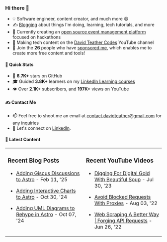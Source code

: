 ### Hi there 👋
- 💡 Software engineer, content creator, and much more 😄
- ✍️ [Blogging](https://dteather.com/blog/) about things I'm doing, learning, tech tutorials, and more
- 🔭 Currently creating an [open source event management platform](https://github.com/ApplicantAtlas/ApplicantAtlas) focused on hackathons
- 🎥 Making tech content on the [David Teather Codes](https://www.youtube.com/c/DavidTeatherCodes) YouTube channel
- 💖 Join the **26** people who have [sponsored me](https://github.com/sponsors/davidteather), which enables me to create more free content and tools!

#### 🚀 Quick Stats
- 🌟 **6.7K+** stars on GitHub
- 🎓 Guided **3.8K+** learners on my [LinkedIn Learning courses](https://www.linkedin.com/learning/instructors/david-teather)
- 👁️ Over **2.1K+** subscribers, and **197K+** views on YouTube

#### ✍️ Contact Me
- 📫 Feel free to shoot me an email at [contact.davidteather@gmail.com](mailto:contact.davidteather@gmail.com) for any inquiries
- 🐧 Let's connect on [LinkedIn](https://www.linkedin.com/in/davidteather/).

#### 📰 Latest Content
<table><tr>

<td valign="top" width="50%">

### Recent Blog Posts

- [Adding Giscus Discussions to Astro](https://dteather.com/blogs/adding-giscus-discussions-to-astro/) - Feb 11, &#39;25

- [Adding Interactive Charts to Astro](https://dteather.com/blogs/astro-interactive-charts/) - Oct 30, &#39;24

- [Adding UML Diagrams to Rehype in Astro](https://dteather.com/blogs/astro-uml-diagrams/) - Oct 07, &#39;24

</td>

<td valign="top" width="50%">

### Recent YouTube Videos

- [Digging For Digital Gold With Beautiful Soup](https://www.youtube.com/watch?v=_Ptvvjm15EA) - Jul 30, &#39;23

- [Avoid Blocked Requests With Proxies](https://www.youtube.com/watch?v=X0FG2JaaWOY) - Aug 03, &#39;22

- [Web Scraping A Better Way | Forging API Requests](https://www.youtube.com/watch?v=8GZPQUjd7pk) - Jun 26, &#39;22

</td>

</tr></table>